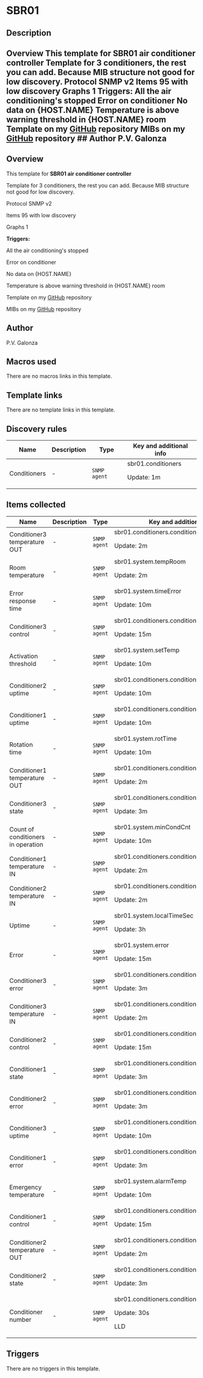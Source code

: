 # SBR01

## Description

## Overview This template for **SBR01 air conditioner controller** Template for 3 conditioners, the rest you can add. Because MIB structure not good for low discovery. Protocol SNMP v2 Items 95 with low discovery Graphs 1 **Triggers:** All the air conditioning's stopped Error on conditioner No data on {HOST.NAME} Temperature is above warning threshold in {HOST.NAME} room Template on my [GitHub](https://github.com/pgalonza/Notes/blob/master/administration/zabbix/templates/SBR01.xml) repository MIBs on my [GitHub](https://github.com/pgalonza/Notes/tree/master/administration/sbr01) repository ## Author P.V. Galonza 

## Overview

This template for **SBR01 air conditioner controller**


Template for 3 conditioners, the rest you can add. Because MIB structure not good for low discovery. 


 


Protocol SNMP v2


Items 95 with low discovery


Graphs 1


 


**Triggers:**


All the air conditioning's stopped


Error on conditioner


No data on {HOST.NAME}


Temperature is above warning threshold in {HOST.NAME} room


 


Template on my [GitHub](https://github.com/pgalonza/Notes/blob/master/administration/zabbix/templates/SBR01.xml) repository


MIBs on my [GitHub](https://github.com/pgalonza/Notes/tree/master/administration/sbr01) repository



## Author

P.V. Galonza

## Macros used

There are no macros links in this template.

## Template links

There are no template links in this template.

## Discovery rules

|Name|Description|Type|Key and additional info|
|----|-----------|----|----|
|Conditioners|<p>-</p>|`SNMP agent`|sbr01.conditioners<p>Update: 1m</p>|
## Items collected

|Name|Description|Type|Key and additional info|
|----|-----------|----|----|
|Conditioner3 temperature OUT|<p>-</p>|`SNMP agent`|sbr01.conditioners.conditioner3.tempOut<p>Update: 2m</p>|
|Room temperature|<p>-</p>|`SNMP agent`|sbr01.system.tempRoom<p>Update: 2m</p>|
|Error response time|<p>-</p>|`SNMP agent`|sbr01.system.timeError<p>Update: 10m</p>|
|Conditioner3 control|<p>-</p>|`SNMP agent`|sbr01.conditioners.conditioner3.autoOn<p>Update: 15m</p>|
|Activation threshold|<p>-</p>|`SNMP agent`|sbr01.system.setTemp<p>Update: 10m</p>|
|Conditioner2 uptime|<p>-</p>|`SNMP agent`|sbr01.conditioners.conditioner2.coolTime<p>Update: 10m</p>|
|Conditioner1 uptime|<p>-</p>|`SNMP agent`|sbr01.conditioners.conditioner1.coolTime<p>Update: 10m</p>|
|Rotation time|<p>-</p>|`SNMP agent`|sbr01.system.rotTime<p>Update: 10m</p>|
|Conditioner1 temperature OUT|<p>-</p>|`SNMP agent`|sbr01.conditioners.conditioner1.tempOut<p>Update: 2m</p>|
|Conditioner3 state|<p>-</p>|`SNMP agent`|sbr01.conditioners.conditioner3.state<p>Update: 3m</p>|
|Count of conditioners in operation|<p>-</p>|`SNMP agent`|sbr01.system.minCondCnt<p>Update: 10m</p>|
|Conditioner1 temperature IN|<p>-</p>|`SNMP agent`|sbr01.conditioners.conditioner1.tempIn<p>Update: 2m</p>|
|Conditioner2 temperature IN|<p>-</p>|`SNMP agent`|sbr01.conditioners.conditioner2.tempIn<p>Update: 2m</p>|
|Uptime|<p>-</p>|`SNMP agent`|sbr01.system.localTimeSec<p>Update: 3h</p>|
|Error|<p>-</p>|`SNMP agent`|sbr01.system.error<p>Update: 15m</p>|
|Сonditioner3 error|<p>-</p>|`SNMP agent`|sbr01.conditioners.conditioner3.error<p>Update: 3m</p>|
|Conditioner3 temperature IN|<p>-</p>|`SNMP agent`|sbr01.conditioners.conditioner3.tempIn<p>Update: 2m</p>|
|Conditioner2 control|<p>-</p>|`SNMP agent`|sbr01.conditioners.conditioner2.autoOn<p>Update: 15m</p>|
|Conditioner1 state|<p>-</p>|`SNMP agent`|sbr01.conditioners.conditioner1.state<p>Update: 3m</p>|
|Сonditioner2 error|<p>-</p>|`SNMP agent`|sbr01.conditioners.conditioner2.error<p>Update: 3m</p>|
|Conditioner3 uptime|<p>-</p>|`SNMP agent`|sbr01.conditioners.conditioner3.coolTime<p>Update: 10m</p>|
|Сonditioner1 error|<p>-</p>|`SNMP agent`|sbr01.conditioners.conditioner1.error<p>Update: 3m</p>|
|Emergency temperature|<p>-</p>|`SNMP agent`|sbr01.system.alarmTemp<p>Update: 10m</p>|
|Conditioner1 control|<p>-</p>|`SNMP agent`|sbr01.conditioners.conditioner1.autoOn<p>Update: 15m</p>|
|Conditioner2 temperature OUT|<p>-</p>|`SNMP agent`|sbr01.conditioners.conditioner2.tempOut<p>Update: 2m</p>|
|Conditioner2 state|<p>-</p>|`SNMP agent`|sbr01.conditioners.conditioner2.state<p>Update: 3m</p>|
|Conditioner number|<p>-</p>|`SNMP agent`|sbr01.conditioners.conditioner[{#SNMPINDEX}]<p>Update: 30s</p><p>LLD</p>|
## Triggers

There are no triggers in this template.

